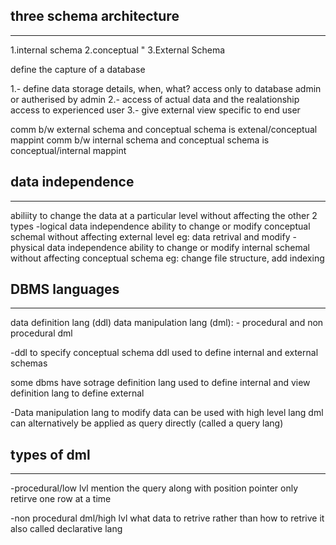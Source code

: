 ## three schema architecture
-----------------------------
1.internal schema
2.conceptual "
3.External Schema

define the capture of a database

1.-
define data storage details, when, what?
access only to database admin or autherised by admin
2.-
access of actual data and the realationship
access to experienced user
3.-
give external view specific to end user

comm b/w external schema and conceptual schema is extenal/conceptual mappint
comm b/w internal schema and conceptual schema is conceptual/internal mappint

## data independence
-----------------
abiliity to change the data at a particular level without affecting the other
2 types
-logical data independence
ability to change or modify conceptual schemal without affecting external
level
eg: data retrival and modify
-physical data independence
ability to change or modify internal schemal without affecting conceptual
schema
eg: change file structure, add indexing 

## DBMS languages
---------------
data definition lang (ddl)
data manipulation lang (dml): - procedural and non procedural dml

-ddl
to specify conceptual schema
ddl used to define internal and external schemas

some dbms have sotrage definition lang used to define internal
and view definition lang to define external

-Data manipulation lang
to modify data
can be used with high level lang
dml can alternatively be applied as query directly (called a query lang)

## types of dml
------------
-procedural/low lvl
mention the query along with position pointer
only retirve one row at a time

-non procedural dml/high lvl
what data to retrive rather than how to retrive it
also called declarative lang

